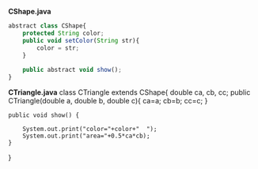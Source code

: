 **CShape.java**
```js
abstract class CShape{
    protected String color;
    public void setColor(String str){
        color = str;
    }
 
    public abstract void show();
}
```

**CTriangle.java**
class CTriangle extends CShape{
    double ca, cb, cc;
    public CTriangle(double a, double b, double c){
        ca=a;
        cb=b;
        cc=c;
    }
   
    public void show() {
       
        System.out.print("color="+color+"  ");
        System.out.print("area="+0.5*ca*cb);
    }
   
}
